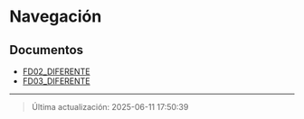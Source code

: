 # Navegación

## Documentos

- [FD02_DIFERENTE](document_9.md)
- [FD03_DIFERENTE](document_10.md)

---

> Última actualización: 2025-06-11 17:50:39